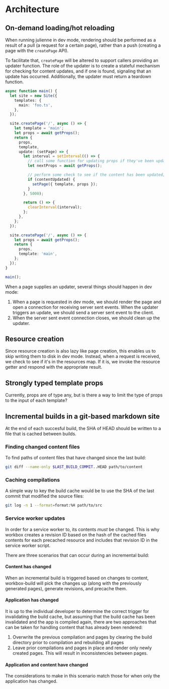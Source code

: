 # Architecture

## On-demand loading/hot reloading

When running julienne in dev mode, rendering should be performed as a result of
a pull (a request for a certain page), rather than a push (creating a page with
the `createPage` API).

To facilitate that, `createPage` will be altered to support callers providing an
updater function. The role of the updater is to create a stateful mechanism for
checking for content updates, and if one is found, signaling that an update has
occurred. Additionally, the updater must return a teardown function.

```typescript
async function main() {
  let site = new Site({
    templates: {
      main: 'foo.ts',
    },
  });

  site.createPage('/', async () => {
    let template = 'main';
    let props = await getProps();
    return {
      props,
      template,
      update: (setPage) => {
        let interval = setInterval(() => {
          // call some function for updating props if they've been updated.
          let nextProps = await getProps();

          // perform some check to see if the content has been updated;
          if (contentUpdated) {
            setPage({ template, props });
          }
        }, 5000);

        return () => {
          clearInterval(interval);
        };
      },
    };
  });

  site.createPage('/', async () => {
    let props = await getProps();
    return {
      props,
      template: 'main',
    };
  });
}

main();
```

When a page supplies an updater, several things should happen in dev mode:

1. When a page is requested in dev mode, we should render the page and open a
   connection for receiving server sent events. When the updater triggers an
   update, we should send a server sent event to the client.
2. When the server sent event connection closes, we should clean up the updater.

## Resource creation

Since resource creation is also lazy like page creation, this enables us to skip
writing them to disk in dev mode. Instead, when a request is received, we check
to see if it's in the resources map. If it is, we invoke the resource getter and
respond with the appropriate result.

## Strongly typed template props

Currently, props are of type any, but is there a way to limit the type of props
to the input of each template?

## Incremental builds in a git-based markdown site

At the end of each succesful build, the SHA of HEAD should be written to a file
that is cached between builds.

### Finding changed content files

To find paths of content files that have changed since the last build:

```sh
git diff --name-only $LAST_BUILD_COMMIT..HEAD path/to/content
```

### Caching compilations

A simple way to key the build cache would be to use the SHA of the last commit
that modified the source files:

```sh
git log -n 1 --format=format:%H path/to/src
```

### Service worker updates

In order for a service worker to, its contents _must_ be changed. This is why
workbox creates a revision ID based on the hash of the cached files contents for
each precached resource and includes that revision ID in the service worker
script.

There are three scenarios that can occur during an incremental build:

#### Content has changed

When an incremental build is triggered based on changes to content,
workbox-build will pick the changes up (along with the previously generated
pages), generate revisions, and precache them.

#### Application has changed

It is up to the individual developer to determine the correct trigger for
invalidating the build cache, but assuming that the build cache has been
invalidated and the app is compiled again, there are two approaches that can be
taken for handling content that has already been rendered:

1. Overwrite the previous compilation and pages by clearing the build directory
   prior to compilation and rebuilding all pages
2. Leave prior compilations and pages in place and render only newly created
   pages. This will result in inconsistencies between pages.

#### Application and content have changed

The considerations to make in this scenario match those for when only the
application has changed.

